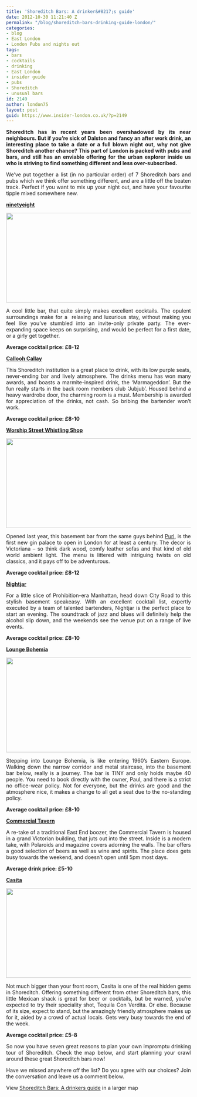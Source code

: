 ```yaml
---
title: 'Shoreditch Bars: A drinker&#8217;s guide'
date: 2012-10-30 11:21:40 Z
permalink: "/blog/shoreditch-bars-drinking-guide-london/"
categories:
- blog
- East London
- London Pubs and nights out
tags:
- bars
- cocktails
- drinking
- East London
- insider guide
- pubs
- Shoreditch
- unusual bars
id: 2149
author: london75
layout: post
guid: https://www.insider-london.co.uk/?p=2149
---
```


<p style="text-align: justify">
  <strong>Shoreditch has in recent years been overshadowed by its near neighbours. But if you&#8217;re sick of Dalston and fancy an after work drink, an interesting place to take a date or a full blown night out, why not give Shoreditch another chance? This part of London is packed with pubs and bars, and still has an enviable offering for the urban explorer inside us who is striving to find something different and less over-subscribed.</strong>
</p>

<p style="text-align: justify">
  We&#8217;ve put together a list (in no particular order) of 7 Shoreditch bars and pubs which we think offer something different, and are a little off the beaten track. Perfect if you want to mix up your night out, and have your favourite tipple mixed somewhere new.
</p>

<p style="text-align: justify">
  <span style="text-decoration: underline"><strong><a href="http://ninetyeight-bar-lounge.com/index.html">ninetyeight</a></strong></span>
</p>

<p style="text-align: justify">
  <a href="/wp-content/uploads/2012/10/ninetyeight_bar_lounge_shoreditch_london_51.jpg"><img class="alignnone size-full wp-image-2193" src="/wp-content/uploads/2012/10/ninetyeight_bar_lounge_shoreditch_london_51.jpg" alt="" width="569" height="244" /></a>
</p>

<p style="text-align: justify">
  A cool little bar, that quite simply makes excellent cocktails. The opulent surroundings make for a  relaxing and luxurious stay, without making you feel like you&#8217;ve stumbled into an invite-only private party. The ever-expanding space keeps on surprising, and would be perfect for a first date, or a girly get together.
</p>

<p style="text-align: justify">
  <strong>Average cocktail price: £8-12</strong>
</p>

<p style="text-align: justify">
  <span style="text-decoration: underline"><strong><a href="http://www.calloohcallaybar.com/the-bar/">Callooh Callay</a></strong></span>
</p>

<p style="text-align: justify">
  This Shoreditch institution is a great place to drink, with its low purple seats, never-ending bar and lively atmosphere. The drinks menu has won many awards, and boasts a marmite-inspired drink, the &#8216;Marmageddon&#8217;. But the fun really starts in the back room members club &#8216;Jubjub&#8217;. Housed behind a heavy wardrobe door, the charming room is a must. Membership is awarded for appreciation of the drinks, not cash. So bribing the bartender won&#8217;t work.
</p>

<p style="text-align: justify">
  <strong>Average cocktail price: £8-10</strong>
</p>

<p style="text-align: justify">
  <span style="text-decoration: underline"><strong><a href="http://www.whistlingshop.com/">Worship Street Whistling Shop</a></strong></span>
</p>

<p style="text-align: justify">
  <strong></strong><a href="/wp-content/uploads/2012/10/london-shoreditch-drinking-whistling-shop1.jpg"><img class="alignnone size-full wp-image-2192" src="/wp-content/uploads/2012/10/london-shoreditch-drinking-whistling-shop1.jpg" alt="" width="569" height="244" /></a>
</p>

<p style="text-align: justify">
  Opened last year, this basement bar from the same guys behind <a href="http://www.purl-london.com/">Purl</a>, is the first new gin palace to open in London for at least a century. The decor is Victoriana &#8211; so think dark wood, comfy leather sofas and that kind of old world ambient light. The menu is littered with intriguing twists on old classics, and it pays off to be adventurous.
</p>

<p style="text-align: justify">
  <strong>Average cocktail price: £8-12</strong>
</p>

<p style="text-align: justify">
  <span style="text-decoration: underline"><strong><a href="http://www.barnightjar.com/">Nightjar</a></strong></span>
</p>

<p style="text-align: justify">
  For a little slice of Prohibition-era Manhattan, head down City Road to this stylish basement speakeasy. With an excellent cocktail list, expertly executed by a team of talented bartenders, Nightjar is the perfect place to start an evening. The soundtrack of jazz and blues will definitely help the alcohol slip down, and the weekends see the venue put on a range of live events.
</p>

<p style="text-align: justify">
  <strong>Average cocktail price: £8-10</strong>
</p>

<p style="text-align: justify">
  <span style="text-decoration: underline"><strong><a href="http://www.loungebohemia.com/">Lounge Bohemia</a></strong></span>
</p>

<p style="text-align: justify">
  <a href="/wp-content/uploads/2012/10/shoreditch-drinking-london-lounge-bohemia1.jpg"><img class="alignnone size-full wp-image-2194" src="/wp-content/uploads/2012/10/shoreditch-drinking-london-lounge-bohemia1.jpg" alt="" width="569" height="258" /></a>
</p>

<p style="text-align: justify">
  Stepping into Lounge Bohemia, is like entering 1960&#8217;s Eastern Europe. Walking down the narrow corridor and metal staircase, into the basement bar below, really is a journey. The bar is TINY and only holds maybe 40 people. You need to book directly with the owner, Paul, and there is a strict no office-wear policy. Not for everyone, but the drinks are good and the atmosphere nice, it makes a change to all get a seat due to the no-standing policy.
</p>

<p style="text-align: justify">
  <strong>Average cocktail price: £8-10</strong>
</p>

<p style="text-align: justify">
  <span style="text-decoration: underline"><strong>Commercial Tavern</strong></span>
</p>

<p style="text-align: justify">
  A re-take of a traditional East End boozer, the Commercial Tavern is housed in a grand Victorian building, that juts out into the street. Inside is a modern take, with Polaroids and magazine covers adorning the walls. The bar offers a good selection of beers as well as wine and spirits. The place does gets busy towards the weekend, and doesn&#8217;t open until 5pm most days.
</p>

<p style="text-align: justify">
  <strong>Average drink price: £5-10</strong>
</p>

<p style="text-align: justify">
  <span style="text-decoration: underline"><strong><a href="https://www.facebook.com/casita.bar?ref=ts">Casita</a></strong></span>
</p>

<p style="text-align: justify">
  <a href="/wp-content/uploads/2012/10/shoreditch-drinking-london-Casita1.jpg"><img class="alignnone size-full wp-image-2195" src="/wp-content/uploads/2012/10/shoreditch-drinking-london-Casita1.jpg" alt="" width="569" height="244" /></a>
</p>

<p style="text-align: justify">
  Not much bigger than your front room, Casita is one of the real hidden gems in Shoreditch. Offering something different from other Shoreditch bars, this little Mexican shack is great for beer or cocktails, but be warned, you&#8217;re expected to try their speciality shot, Tequila Con Verdita. Or else. Because of its size, expect to stand, but the amazingly friendly atmosphere makes up for it, aided by a crowd of actual locals. Gets very busy towards the end of the week.
</p>

<p style="text-align: justify">
  <strong>Average cocktail price: £5-8</strong>
</p>

<p style="text-align: justify">
  So now you have seven great reasons to plan your own impromptu drinking tour of Shoreditch. Check the map below, and start planning your crawl around these great Shoreditch bars now!
</p>

<p style="text-align: justify">
  Have we missed anywhere off the list? Do you agree with our choices? Join the conversation and leave us a comment below.
</p>

View [Shoreditch Bars: A drinkers guide](https://maps.google.co.uk/maps/ms?msa=0&msid=205971115563774476197.0004cccd82834645cc0f1&hl=en&ie=UTF8&t=m&ll=51.523377,-0.079458&spn=0.004673,0.012188&z=16&source=embed) in a larger map